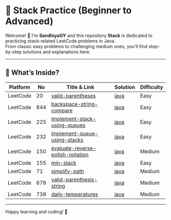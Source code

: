 <!-- README.md in your GitHub repo -->
# 🔗 Stack Practice (Beginner to Advanced)

Welcome! 👋 I'm **SandhiyaGY** and this repository **Stack** is dedicated to practicing stack-related LeetCode problems in Java.  
From classic easy problems to challenging medium ones, you'll find step-by-step solutions and explanations here.

---

## 🧠 What’s Inside?

| Platform  | No   | Title & Link                                                                 | Solution        | Difficulty |
|----------|------|------------------------------------------------------------------------------|------------------|------------|
| LeetCode | 20   | [valid-parentheses](https://leetcode.com/problems/valid-parentheses)         | [java](https://github.com/SandhiyaGY/Stack/tree/main/valid-parentheses) | Easy       |
| LeetCode | 844  | [backspace-string-compare](https://leetcode.com/problems/backspace-string-compare) | [java](https://github.com/SandhiyaGY/Stack/tree/main/backspace-string-compare) | Easy       |
| LeetCode | 225  | [implement-stack-using-queues](https://leetcode.com/problems/implement-stack-using-queues) | [java](https://github.com/SandhiyaGY/Stack/tree/main/implement-stack-using-queues) | Easy       |
| LeetCode | 232  | [implement-queue-using-stacks](https://leetcode.com/problems/implement-queue-using-stacks) | [java](https://github.com/SandhiyaGY/Stack/tree/main/implement-queue-using-stacks) | Easy       |
| LeetCode | 150  | [evaluate-reverse-polish-notation](https://leetcode.com/problems/evaluate-reverse-polish-notation) | [java](https://github.com/SandhiyaGY/Stack/tree/main/evaluate-reverse-polish-notation) | Medium     |
| LeetCode | 155  | [min-stack](https://leetcode.com/problems/min-stack)                          | [java](https://github.com/SandhiyaGY/Stack/tree/main/min-stack) | Easy       |
| LeetCode | 71   | [simplify-path](https://leetcode.com/problems/simplify-path)                  | [java](https://github.com/SandhiyaGY/Stack/tree/main/simplify-path) | Medium     |
| LeetCode | 678  | [valid-parenthesis-string](https://leetcode.com/problems/valid-parenthesis-string) | [java](https://github.com/SandhiyaGY/Stack/tree/main/valid-parenthesis-string) | Medium     |
| LeetCode | 739  | [daily-temperatures](https://leetcode.com/problems/daily-temperatures)       | [java](https://github.com/SandhiyaGY/Stack/tree/main/daily-temperatures) | Medium     |

---
Happy learning and coding! 🚀

